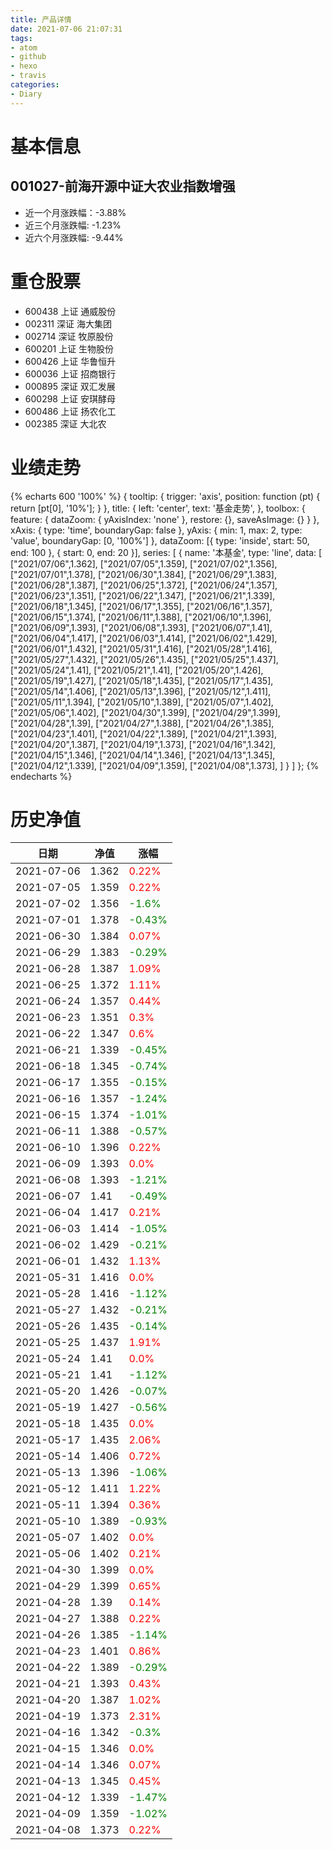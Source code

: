```yaml
---
title: 产品详情
date: 2021-07-06 21:07:31
tags:
- atom
- github
- hexo
- travis
categories:
- Diary
---
```


# 基本信息
## 001027-前海开源中证大农业指数增强
- 近一个月涨跌幅：-3.88%
- 近三个月涨跌幅: -1.23%
- 近六个月涨跌幅: -9.44%

# 重仓股票
- 600438 上证 通威股份
- 002311 深证 海大集团
- 002714 深证 牧原股份
- 600201 上证 生物股份
- 600426 上证 华鲁恒升
- 600036 上证 招商银行
- 000895 深证 双汇发展
- 600298 上证 安琪酵母
- 600486 上证 扬农化工
- 002385 深证 大北农
# 业绩走势

{% echarts 600 '100%' %}
{
  tooltip: {
        trigger: 'axis',
        position: function (pt) {
            return [pt[0], '10%'];
        }
    },
    title: {
        left: 'center',
        text: '基金走势',
    },
    toolbox: {
        feature: {
            dataZoom: {
                yAxisIndex: 'none'
            },
            restore: {},
            saveAsImage: {}
        }
    },
    xAxis: {
        type: 'time',
        boundaryGap: false
    },
    yAxis: {
        min: 1,
        max: 2,
        type: 'value',
        boundaryGap: [0, '100%']
    },
    dataZoom: [{
        type: 'inside',
        start: 50,
        end: 100
    }, {
        start: 0,
        end: 20
    }],
    series: [
        {
            name: '本基金',
            type: 'line',
            data: [
["2021/07/06",1.362],
["2021/07/05",1.359],
["2021/07/02",1.356],
["2021/07/01",1.378],
["2021/06/30",1.384],
["2021/06/29",1.383],
["2021/06/28",1.387],
["2021/06/25",1.372],
["2021/06/24",1.357],
["2021/06/23",1.351],
["2021/06/22",1.347],
["2021/06/21",1.339],
["2021/06/18",1.345],
["2021/06/17",1.355],
["2021/06/16",1.357],
["2021/06/15",1.374],
["2021/06/11",1.388],
["2021/06/10",1.396],
["2021/06/09",1.393],
["2021/06/08",1.393],
["2021/06/07",1.41],
["2021/06/04",1.417],
["2021/06/03",1.414],
["2021/06/02",1.429],
["2021/06/01",1.432],
["2021/05/31",1.416],
["2021/05/28",1.416],
["2021/05/27",1.432],
["2021/05/26",1.435],
["2021/05/25",1.437],
["2021/05/24",1.41],
["2021/05/21",1.41],
["2021/05/20",1.426],
["2021/05/19",1.427],
["2021/05/18",1.435],
["2021/05/17",1.435],
["2021/05/14",1.406],
["2021/05/13",1.396],
["2021/05/12",1.411],
["2021/05/11",1.394],
["2021/05/10",1.389],
["2021/05/07",1.402],
["2021/05/06",1.402],
["2021/04/30",1.399],
["2021/04/29",1.399],
["2021/04/28",1.39],
["2021/04/27",1.388],
["2021/04/26",1.385],
["2021/04/23",1.401],
["2021/04/22",1.389],
["2021/04/21",1.393],
["2021/04/20",1.387],
["2021/04/19",1.373],
["2021/04/16",1.342],
["2021/04/15",1.346],
["2021/04/14",1.346],
["2021/04/13",1.345],
["2021/04/12",1.339],
["2021/04/09",1.359],
["2021/04/08",1.373],
]
        }
    ]
};
{% endecharts %}

# 历史净值

| 日期 | 净值 | 涨幅 |
| --- | --- | --- |
|2021-07-06|1.362|<font color=red>0.22%</font>|
|2021-07-05|1.359|<font color=red>0.22%</font>|
|2021-07-02|1.356|<font color=green>-1.6%</font>|
|2021-07-01|1.378|<font color=green>-0.43%</font>|
|2021-06-30|1.384|<font color=red>0.07%</font>|
|2021-06-29|1.383|<font color=green>-0.29%</font>|
|2021-06-28|1.387|<font color=red>1.09%</font>|
|2021-06-25|1.372|<font color=red>1.11%</font>|
|2021-06-24|1.357|<font color=red>0.44%</font>|
|2021-06-23|1.351|<font color=red>0.3%</font>|
|2021-06-22|1.347|<font color=red>0.6%</font>|
|2021-06-21|1.339|<font color=green>-0.45%</font>|
|2021-06-18|1.345|<font color=green>-0.74%</font>|
|2021-06-17|1.355|<font color=green>-0.15%</font>|
|2021-06-16|1.357|<font color=green>-1.24%</font>|
|2021-06-15|1.374|<font color=green>-1.01%</font>|
|2021-06-11|1.388|<font color=green>-0.57%</font>|
|2021-06-10|1.396|<font color=red>0.22%</font>|
|2021-06-09|1.393|<font color=red>0.0%</font>|
|2021-06-08|1.393|<font color=green>-1.21%</font>|
|2021-06-07|1.41|<font color=green>-0.49%</font>|
|2021-06-04|1.417|<font color=red>0.21%</font>|
|2021-06-03|1.414|<font color=green>-1.05%</font>|
|2021-06-02|1.429|<font color=green>-0.21%</font>|
|2021-06-01|1.432|<font color=red>1.13%</font>|
|2021-05-31|1.416|<font color=red>0.0%</font>|
|2021-05-28|1.416|<font color=green>-1.12%</font>|
|2021-05-27|1.432|<font color=green>-0.21%</font>|
|2021-05-26|1.435|<font color=green>-0.14%</font>|
|2021-05-25|1.437|<font color=red>1.91%</font>|
|2021-05-24|1.41|<font color=red>0.0%</font>|
|2021-05-21|1.41|<font color=green>-1.12%</font>|
|2021-05-20|1.426|<font color=green>-0.07%</font>|
|2021-05-19|1.427|<font color=green>-0.56%</font>|
|2021-05-18|1.435|<font color=red>0.0%</font>|
|2021-05-17|1.435|<font color=red>2.06%</font>|
|2021-05-14|1.406|<font color=red>0.72%</font>|
|2021-05-13|1.396|<font color=green>-1.06%</font>|
|2021-05-12|1.411|<font color=red>1.22%</font>|
|2021-05-11|1.394|<font color=red>0.36%</font>|
|2021-05-10|1.389|<font color=green>-0.93%</font>|
|2021-05-07|1.402|<font color=red>0.0%</font>|
|2021-05-06|1.402|<font color=red>0.21%</font>|
|2021-04-30|1.399|<font color=red>0.0%</font>|
|2021-04-29|1.399|<font color=red>0.65%</font>|
|2021-04-28|1.39|<font color=red>0.14%</font>|
|2021-04-27|1.388|<font color=red>0.22%</font>|
|2021-04-26|1.385|<font color=green>-1.14%</font>|
|2021-04-23|1.401|<font color=red>0.86%</font>|
|2021-04-22|1.389|<font color=green>-0.29%</font>|
|2021-04-21|1.393|<font color=red>0.43%</font>|
|2021-04-20|1.387|<font color=red>1.02%</font>|
|2021-04-19|1.373|<font color=red>2.31%</font>|
|2021-04-16|1.342|<font color=green>-0.3%</font>|
|2021-04-15|1.346|<font color=red>0.0%</font>|
|2021-04-14|1.346|<font color=red>0.07%</font>|
|2021-04-13|1.345|<font color=red>0.45%</font>|
|2021-04-12|1.339|<font color=green>-1.47%</font>|
|2021-04-09|1.359|<font color=green>-1.02%</font>|
|2021-04-08|1.373|<font color=red>0.22%</font>|

